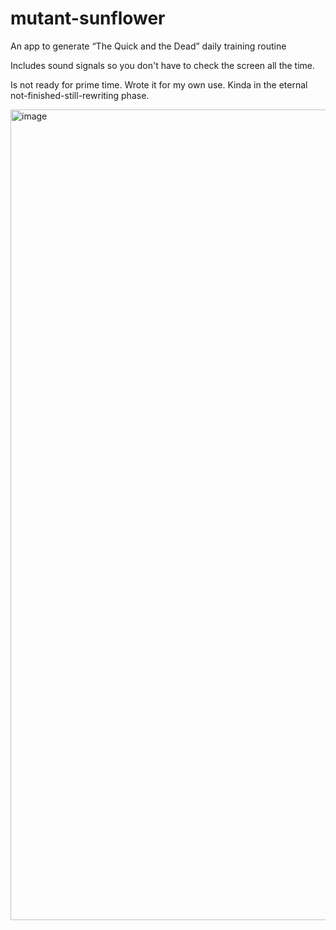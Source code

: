 # mutant-sunflower
An app to generate “The Quick and the Dead” daily training routine

Includes sound signals so you don't have to check the screen all the time.

Is not ready for prime time. Wrote it for my own use. Kinda in the eternal not-finished-still-rewriting phase.

<img width="1297" alt="image" src="https://github.com/countgizmo/mutant-sunflower/assets/926908/6be5cc9e-b63b-424e-b57c-28d2c571fa14">
